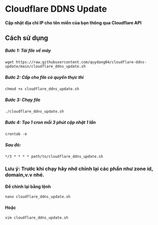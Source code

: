 # Cloudflare DDNS Update
#### Cập nhật địa chỉ IP cho tên miền của bạn thông qua Cloudflare API
## Cách sử dụng
##### Bước 1: Tải file về máy
```` 
wget https://raw.githubusercontent.com/quydang04/cloudflare-ddns-update/main/cloudflare_ddns_update.sh
````
##### Bước 2: Cấp cho file có quyền thực thi
````
chmod +x cloudflare_ddns_update.sh
````
##### Bước 3: Chạy file
````
./cloudflare_ddns_update.sh
````
##### Bước 4: Tạo 1 cron mỗi 3 phút cập nhật 1 lần
````
crontab -e
````
##### Sau đó:
````
*/3 * * * * path/to/cloudflare_ddns_update.sh
````
### Lưu ý: Trước khi chạy hãy nhớ chỉnh lại các phần như zone id, domain,v.v nhé. 
#### Để chỉnh lại bằng lệnh
````
nano cloudflare_ddns_update.sh
````
#### Hoặc 
````
vim cloudflare_ddns_update.sh
````
